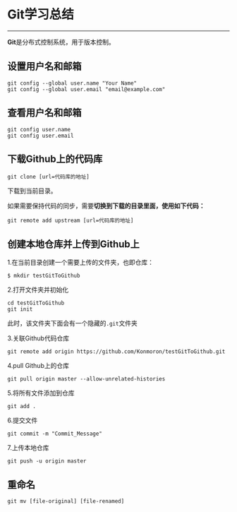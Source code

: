 # Git学习总结
----

**Git**是分布式控制系统，用于版本控制。

## 设置用户名和邮箱  

```
git config --global user.name "Your Name"
git config --global user.email "email@example.com"
```

## 查看用户名和邮箱

```
git config user.name
git config user.email
```

## 下载Github上的代码库

```
git clone [url=代码库的地址]
```
下载到当前目录。

如果需要保持代码的同步，需要**切换到下载的目录里面，使用如下代码：**
```
git remote add upstream [url=代码库的地址]
```

## 创建本地仓库并上传到Github上

1.在当前目录创建一个需要上传的文件夹，也即仓库：
```
$ mkdir testGitToGithub
```
2.打开文件夹并初始化
```
cd testGitToGithub
git init
```
此时，该文件夹下面会有一个隐藏的`.git`文件夹  


3.关联Github代码仓库
```
git remote add origin https://github.com/Konmoron/testGitToGithub.git
```
4.pull Github上的仓库
```
git pull origin master --allow-unrelated-histories
```
5.将所有文件添加到仓库
```
git add .
```
6.提交文件
```
git commit -m "Commit_Message"
```
7.上传本地仓库
```
git push -u origin master
```

## 重命名
```
git mv [file-original] [file-renamed]
```

